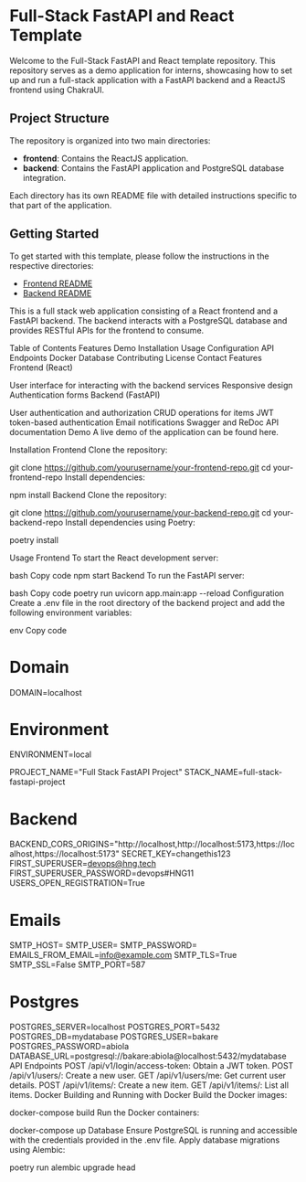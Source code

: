 # Full-Stack FastAPI and React Template

Welcome to the Full-Stack FastAPI and React template repository. This repository serves as a demo application for interns, showcasing how to set up and run a full-stack application with a FastAPI backend and a ReactJS frontend using ChakraUI.

## Project Structure

The repository is organized into two main directories:

- **frontend**: Contains the ReactJS application.
- **backend**: Contains the FastAPI application and PostgreSQL database integration.

Each directory has its own README file with detailed instructions specific to that part of the application.

## Getting Started

To get started with this template, please follow the instructions in the respective directories:

- [Frontend README](./frontend/README.md)
- [Backend README](./backend/README.md)

This is a full stack web application consisting of a React frontend and a FastAPI backend. The backend interacts with a PostgreSQL database and provides RESTful APIs for the frontend to consume.

Table of Contents
Features
Demo
Installation
Usage
Configuration
API Endpoints
Docker
Database
Contributing
License
Contact
Features
Frontend (React)

User interface for interacting with the backend services
Responsive design
Authentication forms
Backend (FastAPI)

User authentication and authorization
CRUD operations for items
JWT token-based authentication
Email notifications
Swagger and ReDoc API documentation
Demo
A live demo of the application can be found here.

Installation
Frontend
Clone the repository:

git clone https://github.com/yourusername/your-frontend-repo.git
cd your-frontend-repo
Install dependencies:

npm install
Backend
Clone the repository:

git clone https://github.com/yourusername/your-backend-repo.git
cd your-backend-repo
Install dependencies using Poetry:

poetry install

Usage
Frontend
To start the React development server:

bash
Copy code
npm start
Backend
To run the FastAPI server:

bash
Copy code
poetry run uvicorn app.main:app --reload
Configuration
Create a .env file in the root directory of the backend project and add the following environment variables:

env
Copy code
# Domain
DOMAIN=localhost

# Environment
ENVIRONMENT=local

PROJECT_NAME="Full Stack FastAPI Project"
STACK_NAME=full-stack-fastapi-project

# Backend
BACKEND_CORS_ORIGINS="http://localhost,http://localhost:5173,https://localhost,https://localhost:5173"
SECRET_KEY=changethis123
FIRST_SUPERUSER=devops@hng.tech
FIRST_SUPERUSER_PASSWORD=devops#HNG11
USERS_OPEN_REGISTRATION=True

# Emails
SMTP_HOST=
SMTP_USER=
SMTP_PASSWORD=
EMAILS_FROM_EMAIL=info@example.com
SMTP_TLS=True
SMTP_SSL=False
SMTP_PORT=587

# Postgres
POSTGRES_SERVER=localhost
POSTGRES_PORT=5432
POSTGRES_DB=mydatabase
POSTGRES_USER=bakare
POSTGRES_PASSWORD=abiola
DATABASE_URL=postgresql://bakare:abiola@localhost:5432/mydatabase
API Endpoints
POST /api/v1/login/access-token: Obtain a JWT token.
POST /api/v1/users/: Create a new user.
GET /api/v1/users/me: Get current user details.
POST /api/v1/items/: Create a new item.
GET /api/v1/items/: List all items.
Docker
Building and Running with Docker
Build the Docker images:

docker-compose build
Run the Docker containers:

docker-compose up
Database
Ensure PostgreSQL is running and accessible with the credentials provided in the .env file. Apply database migrations using Alembic:

poetry run alembic upgrade head
